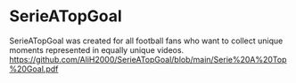 # SerieATopGoal
SerieATopGoal was created for all football fans who want to collect unique moments represented in equally unique videos.
https://github.com/AliH2000/SerieATopGoal/blob/main/Serie%20A%20Top%20Goal.pdf

